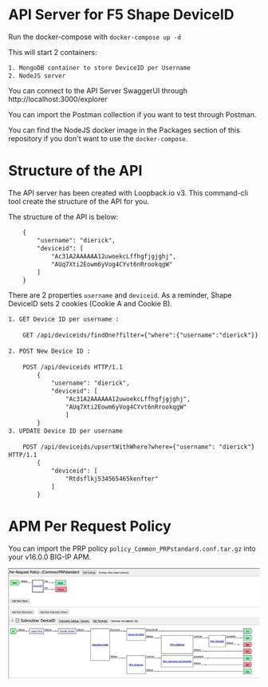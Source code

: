 # API Server for F5 Shape DeviceID

Run the docker-compose with ``docker-compose up -d``

This will start 2 containers:

    1. MongoDB container to store DeviceID per Username
    2. NodeJS server

You can connect to the API Server SwaggerUI through http://localhost:3000/explorer

You can import the Postman collection if you want to test through Postman.

You can find the NodeJS docker image in the Packages section of this repository if you don't want to use the ``docker-compose``.



# Structure of the API

The API server has been created with Loopback.io v3. This command-cli tool create the structure of the API for you.

The structure of the API is below:

        {
            "username": "dierick",
            "deviceid": [
                "Ac31A2AAAAAA12uwoekcLffhgfjgjghj",
                "AUq7Xti2Eowm6yVog4CYvt6nRrookqgW"
            ]
        }

There are 2 properties ``username`` and ``deviceid``. As a reminder, Shape DeviceID sets 2 cookies (Cookie A and Cookie B).

    1. GET Device ID per username : 
    
        GET /api/deviceids/findOne?filter={"where":{"username":"dierick"}}
    
    2. POST New Device ID : 
    
        POST /api/deviceids HTTP/1.1
            {
                "username": "dierick",
                "deviceid": [
                    "Ac31A2AAAAAA12uwoekcLffhgfjgjghj",
                    "AUq7Xti2Eowm6yVog4CYvt6nRrookqgW"
                    ]
            }
    3. UPDATE Device ID per username

        POST /api/deviceids/upsertWithWhere?where={"username": "dierick"} HTTP/1.1
            {
                "deviceid": [
                    "Rtdsflkj534565465kenfter"
                ]
            }


# APM Per Request Policy

You can import the PRP policy ``policy_Common_PRPstandard.conf.tar.gz`` into your v16.0.0 BIG-IP APM.

![GitHub Logo](https://raw.githubusercontent.com/MattDierick/DeviceID-api-server/main/images/PRP.png)